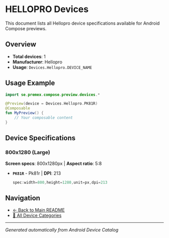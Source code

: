 # HELLOPRO Devices

This document lists all Hellopro device specifications available for Android Compose previews.

## Overview

- **Total devices**: 1
- **Manufacturer**: Hellopro
- **Usage**: `Devices.Hellopro.DEVICE_NAME`

## Usage Example

```kotlin
import se.premex.compose.preview.devices.*

@Preview(device = Devices.Hellopro.PK81R)
@Composable
fun MyPreview() {
    // Your composable content
}
```

## Device Specifications

### 800x1280 (Large)

**Screen specs**: 800x1280px | **Aspect ratio**: 5:8

- **`PK81R`** - Pk81r | **DPI**: 213
  ```kotlin
  spec:width=800,height=1280,unit=px,dpi=213
  ```

## Navigation

- [← Back to Main README](../../README.md)
- [📱 All Device Categories](../README.md)

---
*Generated automatically from Android Device Catalog*
